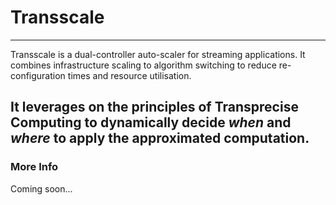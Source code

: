 # Transscale

---
Transscale is a dual-controller auto-scaler for streaming applications. It combines infrastructure scaling to algorithm
switching to reduce re-configuration times and resource utilisation.

It leverages on the principles of Transprecise Computing to dynamically decide _when_ and _where_ to apply the
approximated computation.
---
### More Info
Coming soon...